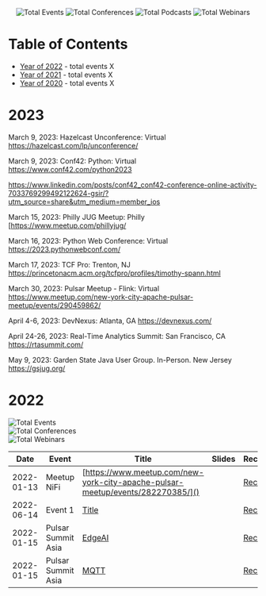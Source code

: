 <div align='center'><p>
  <img src="https://img.shields.io/badge/total-100-blue?style=flat-square" alt="Total Events">  
  <img src="https://img.shields.io/badge/conferences-90-red?style=flat-square" alt="Total Conferences"> 
  <img src="https://img.shields.io/badge/podcasts-1-yellow?style=flat-square" alt="Total Podcasts"> 
  <img src="https://img.shields.io/badge/webinars-10-lightgrey?style=flat-square" alt="Total Webinars">  
  </p>
</div>

# Table of Contents


 - [Year of 2022](#2022) - total events X
 - [Year of 2021](#2021) - total events X
 - [Year of 2020](#2020) - total events X

# 2023

March 9, 2023: Hazelcast Unconference: Virtual https://hazelcast.com/lp/unconference/

March 9, 2023: Conf42: Python: Virtual https://www.conf42.com/python2023

https://www.linkedin.com/posts/conf42_conf42-conference-online-activity-7033769299492122624-gsir/?utm_source=share&utm_medium=member_ios

March 15, 2023: Philly JUG Meetup: Philly [https://www.meetup.com/phillyjug/

March 16, 2023: Python Web Conference: Virtual https://2023.pythonwebconf.com/

March 17, 2023: TCF Pro: Trenton, NJ https://princetonacm.acm.org/tcfpro/profiles/timothy-spann.html

March 30, 2023: Pulsar Meetup - Flink: Virtual https://www.meetup.com/new-york-city-apache-pulsar-meetup/events/290459862/

April 4-6, 2023: DevNexus: Atlanta, GA https://devnexus.com/

April 24-26, 2023: Real-Time Analytics Summit: San Francisco, CA https://rtasummit.com/

May 9, 2023: Garden State Java User Group. In-Person. New Jersey https://gsjug.org/

# 2022


![Total Events](https://img.shields.io/badge/total-30-blue?style=flat-square)  
![Total Conferences](https://img.shields.io/badge/conferences-25-red?style=flat-square)  
![Total Webinars](https://img.shields.io/badge/webinars-2-lightgrey?style=flat-square)  



| Date | Event | Title | Slides | Recording | 
| ---- | ----- | ----- | ------ | --------- | 
| 2022-01-13 | Meetup NiFi | [https://www.meetup.com/new-york-city-apache-pulsar-meetup/events/282270385/]() | | [Recording]() |
| 2022-06-14 | Event 1 |[Title](slides) |  | [Recording](https://www.youtube.com/watch?v=) |
| 2022-01-15 | Pulsar Summit Asia | [EdgeAI](https://www.slideshare.net/bunkertor/using-the-flipn-stack-for-edge-ai-flink-nifi-pulsar-251224832) | | [Recording](https://www.youtube.com/watch?v=vV1E6KDF5-0) |
| 2022-01-15 | Pulsar Summit Asia | [MQTT](https://www.slideshare.net/bunkertor/pulsar-summit-asia-2021-apache-pulsar-with-mqtt-for-edge-computing) | | [Recording](https://www.youtube.com/watch?v=zlSbJxrmgh0) |


